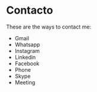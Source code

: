 # **Contacto**

These are the ways to contact me:

- Gmail
- Whatsapp
- Instagram
- Linkedin
- Facebook
- Phone
- Skype
- Meeting